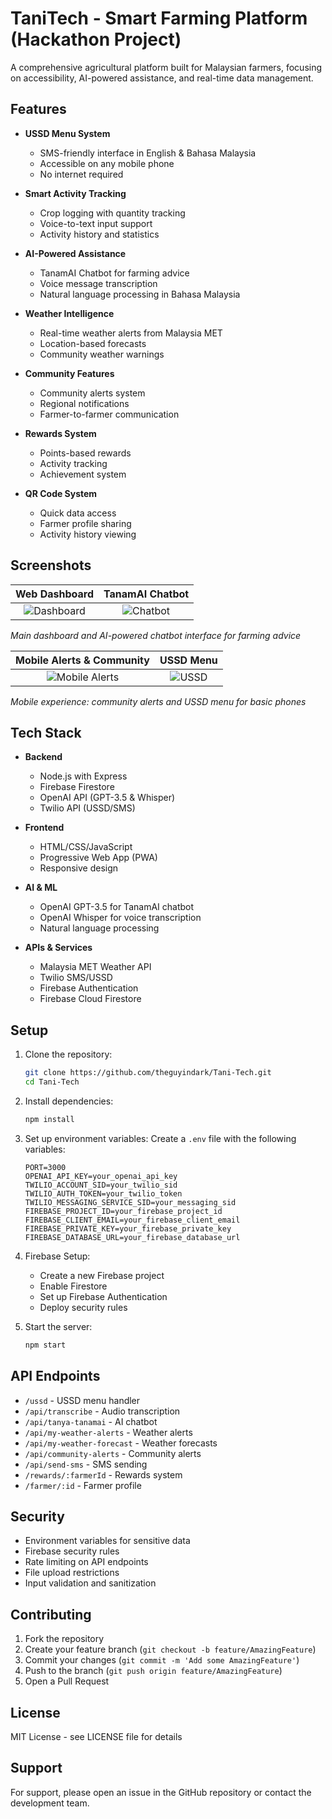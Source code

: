 # TaniTech - Smart Farming Platform (Hackathon Project)

A comprehensive agricultural platform built for Malaysian farmers, focusing on accessibility, AI-powered assistance, and real-time data management.

## Features

- **USSD Menu System**
  - SMS-friendly interface in English & Bahasa Malaysia
  - Accessible on any mobile phone
  - No internet required

- **Smart Activity Tracking**
  - Crop logging with quantity tracking
  - Voice-to-text input support
  - Activity history and statistics

- **AI-Powered Assistance**
  - TanamAI Chatbot for farming advice
  - Voice message transcription
  - Natural language processing in Bahasa Malaysia

- **Weather Intelligence**
  - Real-time weather alerts from Malaysia MET
  - Location-based forecasts
  - Community weather warnings

- **Community Features**
  - Community alerts system
  - Regional notifications
  - Farmer-to-farmer communication

- **Rewards System**
  - Points-based rewards
  - Activity tracking
  - Achievement system

- **QR Code System**
  - Quick data access
  - Farmer profile sharing
  - Activity history viewing

## Screenshots

| Web Dashboard | TanamAI Chatbot |
|:-------------:|:---------------:|
| ![Dashboard](screenshots/dashboard.png) | ![Chatbot](screenshots/chat.png) |

*Main dashboard and AI-powered chatbot interface for farming advice*

| Mobile Alerts & Community | USSD Menu |
|:------------------------:|:---------:|
| ![Mobile Alerts](screenshots/mobile_alerts.png) | ![USSD](screenshots/ussd.png) |

*Mobile experience: community alerts and USSD menu for basic phones*

## Tech Stack

- **Backend**
  - Node.js with Express
  - Firebase Firestore
  - OpenAI API (GPT-3.5 & Whisper)
  - Twilio API (USSD/SMS)

- **Frontend**
  - HTML/CSS/JavaScript
  - Progressive Web App (PWA)
  - Responsive design

- **AI & ML**
  - OpenAI GPT-3.5 for TanamAI chatbot
  - OpenAI Whisper for voice transcription
  - Natural language processing

- **APIs & Services**
  - Malaysia MET Weather API
  - Twilio SMS/USSD
  - Firebase Authentication
  - Firebase Cloud Firestore

## Setup

1. Clone the repository:
   ```bash
   git clone https://github.com/theguyindark/Tani-Tech.git
   cd Tani-Tech
   ```

2. Install dependencies:
   ```bash
   npm install
   ```

3. Set up environment variables:
   Create a `.env` file with the following variables:
   ```
   PORT=3000
   OPENAI_API_KEY=your_openai_api_key
   TWILIO_ACCOUNT_SID=your_twilio_sid
   TWILIO_AUTH_TOKEN=your_twilio_token
   TWILIO_MESSAGING_SERVICE_SID=your_messaging_sid
   FIREBASE_PROJECT_ID=your_firebase_project_id
   FIREBASE_CLIENT_EMAIL=your_firebase_client_email
   FIREBASE_PRIVATE_KEY=your_firebase_private_key
   FIREBASE_DATABASE_URL=your_firebase_database_url
   ```

4. Firebase Setup:
   - Create a new Firebase project
   - Enable Firestore
   - Set up Firebase Authentication
   - Deploy security rules

5. Start the server:
   ```bash
   npm start
   ```

## API Endpoints

- `/ussd` - USSD menu handler
- `/api/transcribe` - Audio transcription
- `/api/tanya-tanamai` - AI chatbot
- `/api/my-weather-alerts` - Weather alerts
- `/api/my-weather-forecast` - Weather forecasts
- `/api/community-alerts` - Community alerts
- `/api/send-sms` - SMS sending
- `/rewards/:farmerId` - Rewards system
- `/farmer/:id` - Farmer profile

## Security

- Environment variables for sensitive data
- Firebase security rules
- Rate limiting on API endpoints
- File upload restrictions
- Input validation and sanitization

## Contributing

1. Fork the repository
2. Create your feature branch (`git checkout -b feature/AmazingFeature`)
3. Commit your changes (`git commit -m 'Add some AmazingFeature'`)
4. Push to the branch (`git push origin feature/AmazingFeature`)
5. Open a Pull Request

## License

MIT License - see LICENSE file for details

## Support

For support, please open an issue in the GitHub repository or contact the development team. 
